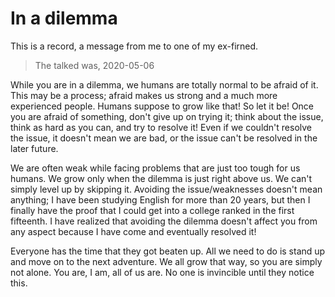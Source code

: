 # In a dilemma


This is a record, a message from me to one of my ex-firned.

> The talked was, 2020-05-06

<!-- more -->

While you are in a dilemma, we humans are totally normal to be afraid
of it. This may be a process; afraid makes us strong and a much more
experienced people. Humans suppose to grow like that! So let it be!
Once you are afraid of something, don't give up on trying it; think
about the issue, think as hard as you can, and try to resolve it!
Even if we couldn't resolve the issue, it doesn't mean we are bad,
or the issue can't be resolved in the later future.

We are often weak while facing problems that are just too tough for us
humans. We grow only when the dilemma is just right above us. We can't
simply level up by skipping it. Avoiding the issue/weaknesses doesn't
mean anything; I have been studying English for more than 20 years, but
then I finally have the proof that I could get into a college ranked in
the first fifteenth. I have realized that avoiding the dilemma doesn't
affect you from any aspect because I have come and eventually resolved it!

Everyone has the time that they got beaten up. All we need to do is stand
up and move on to the next adventure. We all grow that way, so you are
simply not alone. You are, I am, all of us are. No one is invincible
until they notice this.

